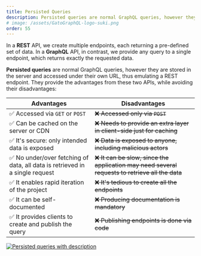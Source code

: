 ```yaml
---
title: Persisted Queries
description: Persisted queries are normal GraphQL queries, however they are stored in the server and accessed under their own URL, thus emulating a REST endpoint.
# image: /assets/GatoGraphQL-logo-suki.png
order: 55
---
```


In a **REST** API, we create multiple endpoints, each returning a pre-defined set of data. In a **GraphQL** API, in contrast, we provide any query to a single endpoint, which returns exactly the requested data.

**Persisted queries** are normal GraphQL queries, however they are stored in the server and accessed under their own URL, thus emulating a REST endpoint. They provide the advantages from these two APIs, while avoiding their disadvantages:

| Advantages | Disadvantages |
| --- | --- |
| ✅ Accessed via `GET` or `POST` | ~~❌ Accessed only via `POST`~~ |
| ✅ Can be cached on the server or CDN | ~~❌ Needs to provide an extra layer in client-side just for caching~~ |
| ✅ It's secure: only intended data is exposed | ~~❌ Data is exposed to anyone, including malicious actors~~ |
| ✅ No under/over fetching of data, all data is retrieved in a single request | ~~❌ It can be slow, since the application may need several requests to retrieve all the data~~ |
| ✅ It enables rapid iteration of the project | ~~❌ It's tedious to create all the endpoints~~ |
| ✅ It can be self-documented | ~~❌ Producing documentation is mandatory~~ |
| ✅ It provides clients to create and publish the query | ~~❌ Publishing endpoints is done via code~~ |

<div class="img-width-1024" markdown=1>

<a href="/assets/guides/upstream/persisted-queries-page.png" target="_blank">![Persisted queries with description](/assets/guides/upstream/persisted-queries-page.png "Persisted queries with description")</a>

</div>
